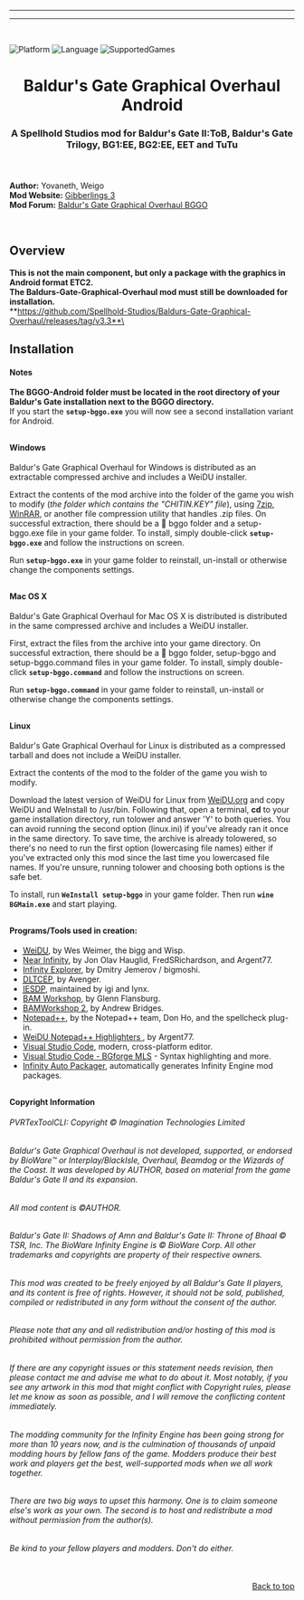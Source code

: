 <hr>

<hr><br>

![Platform](https://img.shields.io/static/v1?label=Platform&message=Windows%20%7C%20Mac%20%7C%20Linux&color=informational)
![Language](https://img.shields.io/static/v1?label=Language&message=every%20language&color=limegreen)
![SupportedGames](https://img.shields.io/static/v1?label=Supported%20games&message=EET%20%7C%20BGT%20%7C%20BG2%3AEE%20%7C%20TOB%20%7C%20BG1%3AEE%20%7C%20TuTu_TOSC&color=blue)

<div align="center"><h1>Baldur's Gate Graphical Overhaul Android</h1>

<h3>A Spellhold Studios mod for Baldur's Gate II:ToB, Baldur's Gate Trilogy, BG1:EE, BG2:EE, EET and TuTu<h3>

</div><br />


**Author:** Yovaneth, Weigo<br>
**Mod Website:** <a href="https://www.gibberlings3.net/">Gibberlings 3</a>  
**Mod Forum:** <a href="https://www.gibberlings3.net/forums/topic/36946-baldurs-gate-graphical-overhaul-bggo-for-eet-bgt-tutu-bgee/">Baldur's Gate Graphical Overhaul BGGO</a>  


<!--[Read the mod's readme](http://spellholdstudios.github.io/readmes/sos-readme-english.html).

[Download the mod at Spellhold Studios](http://www.shsforums.net/files/category/40-shadows-over-soubar/).<br> -->

&nbsp;


## <a name="intro" id="intro"></a>Overview

**This is not the main component, but only a package with the graphics in Android format ETC2.** \
**The Baldurs-Gate-Graphical-Overhaul mod must still be downloaded for installation.**\
**https://github.com/Spellhold-Studios/Baldurs-Gate-Graphical-Overhaul/releases/tag/v3.3**\


## <a name="installation" id="installation"></a>Installation

#### Notes

**The BGGO-Android folder must be located in the root directory of your Baldur's Gate installation next to the BGGO directory.**  
If you start the **`setup-bggo.exe`** you will now see a second installation variant for Android.

## 

#### Windows

Baldur's Gate Graphical Overhaul for Windows is distributed as an extractable compressed archive and includes a WeiDU installer.

Extract the contents of the mod archive into the folder of the game you wish to modify (*the folder which contains the "CHITIN.KEY" file*), using <a href="http://www.7-zip.org/download.html">7zip</a>, <a href="http://www.rarlab.com/download.htm">WinRAR</a>, or another file compression utility that handles .zip files. On successful extraction, there should be a :file_folder: bggo folder and a setup-bggo.exe file in your game folder. To install, simply double-click **`setup-bggo.exe`** and follow the instructions on screen.

Run **`setup-bggo.exe`** in your game folder to reinstall, un-install or otherwise change the components settings.

## 

#### Mac OS X

Baldur's Gate Graphical Overhaul for Mac OS X is distributed is distributed in the same compressed archive and includes a WeiDU installer.

First, extract the files from the archive into your game directory. On successful extraction, there should be a :file_folder: bggo folder, setup-bggo and setup-bggo.command files in your game folder. To install, simply double-click **`setup-bggo.command`** and follow the instructions on screen.

Run **`setup-bggo.command`** in your game folder to reinstall, un-install or otherwise change the components settings.

## 

#### Linux

Baldur's Gate Graphical Overhaul for Linux is distributed as a compressed tarball and does not include a WeiDU installer.

Extract the contents of the mod to the folder of the game you wish to modify.

Download the latest version of WeiDU for Linux from <a href="https://github.com/WeiDUorg/weidu/releases">WeiDU.org</a> and copy WeiDU and WeInstall to /usr/bin. Following that, open a terminal, **cd** to your game installation directory, run tolower and answer 'Y' to both queries. You can avoid running the second option (linux.ini) if you've already ran it once in the same directory. To save time, the archive is already tolowered, so there's no need to run the first option (lowercasing file names) either if you've extracted only this mod since the last time you lowercased file names. If you're unsure, running tolower and choosing both options is the safe bet.

To install, run **`WeInstall setup-bggo`** in your game folder. Then run **`wine BGMain.exe`** and start playing.

## 


#### Programs/Tools used in creation:

- <a href="https://github.com/WeiDUorg/weidu/releases"><acronym title="Weimer Dialogue Utility">WeiDU</acronym></a>, by Wes Weimer, the bigg and Wisp.
- <a href="https://github.com/Argent77/NearInfinity/releases">Near Infinity</a>, by Jon Olav Hauglid, FredSRichardson, and Argent77.
- <a href="http://www.shsforums.net/topic/31285-infinity-explorer-v085/">Infinity Explorer</a>, by Dmitry Jemerov / bigmoshi.
- <a href="http://www.gibberlings3.net/tools/dltcep.php"><acronym title="Dragonlance Total Conversion Editor Pro">DLTCEP</acronym></a>, by Avenger.
- <a href="https://gibberlings3.github.io/iesdp/"><acronym title="Infinity Engine Structures Description Project">IESDP</acronym></a>, maintained by igi and lynx.
- <a href="http://www.teambg.eu/?page=tools&amp;cat=32">BAM Workshop</a>, by Glenn Flansburg.
- <a href="http://www.shsforums.net/topic/57564-bamworkshop/">BAMWorkshop 2</a>, by Andrew Bridges.
- <a href="http://notepad-plus-plus.org/">Notepad++</a>, by the Notepad++ team, Don Ho, and the spellcheck plug-in.
- <a href="http://www.shsforums.net/files/file/1048-weidu-highlighter-for-notepad/">WeiDU Notepad++ Highlighters </a>, by Argent77.
- <a href="https://code.visualstudio.com/">Visual Studio Code</a>, modern, cross-platform editor.
- <a href="https://marketplace.visualstudio.com/items?itemName=BGforge.bgforge-mls/">Visual Studio Code - BGforge MLS</a> - Syntax highlighting and more.
- <a href="https://github.com/InfinityTools/InfinityAutoPackager/">Infinity Auto Packager</a>, automatically generates Infinity Engine mod packages.
## 

#### Copyright Information

###### PVRTexToolCLI: Copyright © Imagination Technologies Limited

###### Baldur's Gate Graphical Overhaul is not developed, supported, or endorsed by BioWare&trade; or Interplay/BlackIsle, Overhaul, Beamdog or the Wizards of the Coast. It was developed by AUTHOR, based on material from the game Baldur's Gate II and its expansion.
###### All mod content is &copy;AUTHOR.
###### Baldur's Gate II: Shadows of Amn and Baldur's Gate II: Throne of Bhaal &copy; TSR, Inc. The BioWare Infinity Engine is &copy; BioWare Corp. All other trademarks and copyrights are property of their respective owners.

###### This mod was created to be freely enjoyed by all Baldur's Gate II players, and its content is free of rights. However, it should not be sold, published, compiled or redistributed in any form without the consent of the author.
###### Please note that any and all redistribution and/or hosting of this mod is prohibited without permission from the author.

###### If there are any copyright issues or this statement needs revision, then please contact me and advise me what to do about it. Most notably, if you see any artwork in this mod that might conflict with Copyright rules, please let me know as soon as possible, and I will remove the conflicting content immediately.

###### The modding community for the Infinity Engine has been going strong for more than 10 years now, and is the culmination of thousands of unpaid modding hours by fellow fans of the game. Modders produce their best work and players get the best, well-supported mods when we all work together.
###### There are two big ways to upset this harmony. One is to claim someone else's work as your own. The second is to host and redistribute a mod without permission from the author(s).
###### Be kind to your fellow players and modders. Don't do either.</br></br>
<div align="right"><a href="#top">Back to top</a></div>
